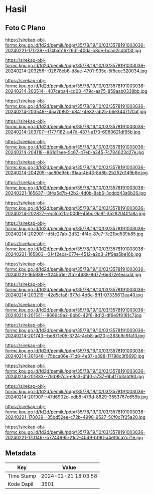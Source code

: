 # Hasil

## Foto C Plano

https://sirekap-obj-formc.kpu.go.id/fd2d/pemilu/pdpr/35/78/19/10/03/3578191003036-20240221-171239--d74bab16-26df-40da-b8de-bcad2cdbff3f.jpg

https://sirekap-obj-formc.kpu.go.id/fd2d/pemilu/pdpr/35/78/19/10/03/3578191003036-20240214-203256--02678eb6-d8ae-4701-935e-5f5eec320034.jpg

https://sirekap-obj-formc.kpu.go.id/fd2d/pemilu/pdpr/35/78/19/10/03/3578191003036-20240214-203514--407ceba4-cd00-479c-aa75-859aab0338bb.jpg

https://sirekap-obj-formc.kpu.go.id/fd2d/pemilu/pdpr/35/78/19/10/03/3578191003036-20240214-203549--45a7b862-b841-4e32-ab25-b6e3447170af.jpg

https://sirekap-obj-formc.kpu.go.id/fd2d/pemilu/pdpr/35/78/19/10/03/3578191003036-20240214-203707--f177f182-a47d-437f-a170-6960621df95b.jpg

https://sirekap-obj-formc.kpu.go.id/fd2d/pemilu/pdpr/35/78/19/10/03/3578191003036-20240214-204118--861d1aee-5c67-47eb-a345-7c784623d27e.jpg

https://sirekap-obj-formc.kpu.go.id/fd2d/pemilu/pdpr/35/78/19/10/03/3578191003036-20240214-204205--ac80e9eb-61aa-4b43-8d6b-2b252d149b6e.jpg

https://sirekap-obj-formc.kpu.go.id/fd2d/pemilu/pdpr/35/78/19/10/03/3578191003036-20240221-165637--3f4a5d7b-f2b2-4d0b-8ab6-3cddd43a6b26.jpg

https://sirekap-obj-formc.kpu.go.id/fd2d/pemilu/pdpr/35/78/19/10/03/3578191003036-20240214-202827--ec3da2fa-00d9-45bc-9a9f-35282040fa8a.jpg

https://sirekap-obj-formc.kpu.go.id/fd2d/pemilu/pdpr/35/78/19/10/03/3578191003036-20240214-202901--d5fc27ab-2d32-4f4e-87e7-7c21bd539b85.jpg

https://sirekap-obj-formc.kpu.go.id/fd2d/pemilu/pdpr/35/78/19/10/03/3578191003036-20240221-165803--014f2eca-077e-4512-a2d3-2ff9aa5be16b.jpg

https://sirekap-obj-formc.kpu.go.id/fd2d/pemilu/pdpr/35/78/19/10/03/3578191003036-20240221-165938--ff24551e-2fa1-4638-9d77-6e372e1eacdd.jpg

https://sirekap-obj-formc.kpu.go.id/fd2d/pemilu/pdpr/35/78/19/10/03/3578191003036-20240214-203219--42d5cfa8-677d-4d6e-8ff1-07335613ea40.jpg

https://sirekap-obj-formc.kpu.go.id/fd2d/pemilu/pdpr/35/78/19/10/03/3578191003036-20240214-201541--8669c9a2-6bb0-42f6-8d12-df9e9f8181c7.jpg

https://sirekap-obj-formc.kpu.go.id/fd2d/pemilu/pdpr/35/78/19/10/03/3578191003036-20240214-201743--be871e05-3724-4cb8-ad20-c283b9c91a13.jpg

https://sirekap-obj-formc.kpu.go.id/fd2d/pemilu/pdpr/35/78/19/10/03/3578191003036-20240214-201646--75bca06e-71d8-4e37-b398-17198c3f6690.jpg

https://sirekap-obj-formc.kpu.go.id/fd2d/pemilu/pdpr/35/78/19/10/03/3578191003036-20240214-201833--79d997ca-e9a3-4f40-a737-6b4f7b3abf80.jpg

https://sirekap-obj-formc.kpu.go.id/fd2d/pemilu/pdpr/35/78/19/10/03/3578191003036-20240214-201907--47d6902d-edb8-479d-8829-3553767c659b.jpg

https://sirekap-obj-formc.kpu.go.id/fd2d/pemilu/pdpr/35/78/19/10/03/3578191003036-20240221-170039--35bd52ee-c72b-4998-9527-50f0c7f25a20.jpg

https://sirekap-obj-formc.kpu.go.id/fd2d/pemilu/pdpr/35/78/19/10/03/3578191003036-20240221-170146--b7744995-21c7-4b49-bf90-a4e10ca2c71e.jpg


## Metadata

| Key        | Value               |
| ---------- | ------------------- |
| Time Stamp | 2024-02-21 18:03:58 |
| Kode Dapil | 3501                |



